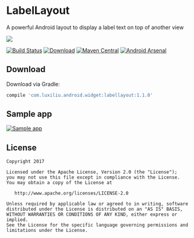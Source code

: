 LabelLayout
=======
A powerful Android layout to display a label text on top of another view

![](https://cloud.githubusercontent.com/assets/22950288/21127972/0bf4a31c-c14b-11e6-9384-666fc77653c1.gif)

[![Build Status](https://travis-ci.org/luxiliu/LabelLayout.svg?branch=develop)](https://travis-ci.org/luxiliu/LabelLayout)
[![Download](https://api.bintray.com/packages/luxiliu/maven/LabelLayout/images/download.svg)](https://bintray.com/luxiliu/maven/LabelLayout/_latestVersion)
[![Maven Central](https://maven-badges.herokuapp.com/maven-central/com.luxiliu/labellayout/badge.svg)](https://maven-badges.herokuapp.com/maven-central/com.luxiliu/labellayout)
[![Android Arsenal](https://img.shields.io/badge/Android%20Arsenal-LabelLayout-brightgreen.svg?style=flat)](http://android-arsenal.com/details/1/4779)


Download
--------
Download via Gradle:
```groovy
compile 'com.luxiliu.android.widget:labellayout:1.1.0'
```


Sample app
--------
[![Sample app](https://play.google.com/intl/en_us/badges/images/generic/en_badge_web_generic.png)](https://play.google.com/store/apps/details?id=com.luxiliu.android.sample.labellayout&utm_source=global_co&utm_medium=prtnr&utm_content=Mar2515&utm_campaign=PartBadge&pcampaignid=MKT-Other-global-all-co-prtnr-py-PartBadge-Mar2515-1)


License
--------
    Copyright 2017

    Licensed under the Apache License, Version 2.0 (the "License");
    you may not use this file except in compliance with the License.
    You may obtain a copy of the License at

       http://www.apache.org/licenses/LICENSE-2.0

    Unless required by applicable law or agreed to in writing, software
    distributed under the License is distributed on an "AS IS" BASIS,
    WITHOUT WARRANTIES OR CONDITIONS OF ANY KIND, either express or implied.
    See the License for the specific language governing permissions and
    limitations under the License.
